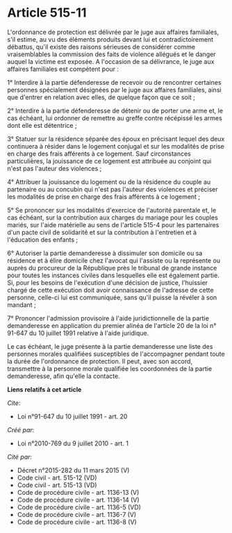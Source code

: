 # Article 515-11

L'ordonnance de protection est délivrée par le juge aux affaires familiales, s'il estime, au vu des éléments produits devant
lui et contradictoirement débattus, qu'il existe des raisons sérieuses de considérer comme vraisemblables la commission des
faits de violence allégués et le danger auquel la victime est exposée. A l'occasion de sa délivrance, le juge aux affaires
familiales est compétent pour : 

1° Interdire à la partie défenderesse de recevoir ou de rencontrer certaines personnes spécialement désignées par le juge aux
affaires familiales, ainsi que d'entrer en relation avec elles, de quelque façon que ce soit ; 

2° Interdire à la partie défenderesse de détenir ou de porter une arme et, le cas échéant, lui ordonner de remettre au greffe
contre récépissé les armes dont elle est détentrice ; 

3° Statuer sur la résidence séparée des époux en précisant lequel des deux continuera à résider dans le logement conjugal et
sur les modalités de prise en charge des frais afférents à ce logement. Sauf circonstances particulières, la jouissance de ce
logement est attribuée au conjoint qui n'est pas l'auteur des violences ; 

4° Attribuer la jouissance du logement ou de la résidence du couple au partenaire ou au concubin qui n'est pas l'auteur des
violences et préciser les modalités de prise en charge des frais afférents à ce logement ; 

5° Se prononcer sur les modalités d'exercice de l'autorité parentale et, le cas échéant, sur la contribution aux charges du
mariage pour les couples mariés, sur l'aide matérielle au sens de l'article 515-4 pour les partenaires d'un pacte civil de
solidarité et sur la contribution à l'entretien et à l'éducation des enfants ; 

6° Autoriser la partie demanderesse à dissimuler son domicile ou sa résidence et à élire domicile chez l'avocat qui l'assiste
ou la représente ou auprès du procureur de la République près le tribunal de grande instance pour toutes les instances
civiles dans lesquelles elle est également partie. Si, pour les besoins de l'exécution d'une décision de justice, l'huissier
chargé de cette exécution doit avoir connaissance de l'adresse de cette personne, celle-ci lui est communiquée, sans qu'il
puisse la révéler à son mandant ; 

7° Prononcer l'admission provisoire à l'aide juridictionnelle de la partie demanderesse en application du premier alinéa de
l'article 20 de la loi n° 91-647 du 10 juillet 1991 relative à l'aide juridique. 

Le cas échéant, le juge présente à la partie demanderesse une liste des personnes morales qualifiées susceptibles de
l'accompagner pendant toute la durée de l'ordonnance de protection. Il peut, avec son accord, transmettre à la personne
morale qualifiée les coordonnées de la partie demanderesse, afin qu'elle la contacte.

**Liens relatifs à cet article**

_Cite_:

  - Loi n°91-647 du 10 juillet 1991 - art. 20

_Créé par_:

  - Loi n°2010-769 du 9 juillet 2010 - art. 1

_Cité par_:

  - Décret n°2015-282 du 11 mars 2015 (V)
  - Code civil - art. 515-12 (VD)
  - Code civil - art. 515-13 (VD)
  - Code de procédure civile - art. 1136-13 (V)
  - Code de procédure civile - art. 1136-14 (V)
  - Code de procédure civile - art. 1136-5 (VD)
  - Code de procédure civile - art. 1136-7 (V)
  - Code de procédure civile - art. 1136-8 (V)
